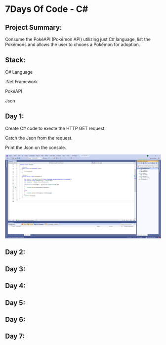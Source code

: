 # 7Days Of Code - C#

## Project Summary:

Consume the PokéAPI (Pokémon API) utilizing just C# language, list the Pokémons and allows the user to chooes a Pokémon for adoption.

## Stack:

C# Language 

.Net Framework

PokéAPI

Json

## Day 1:

Create C# code to execte the HTTP GET request.

Catch the Json from the request.

Print the Json on the console. 

![Screenshot of a comment on a GitHub issue showing an image, added in the Markdown, of an Octocat smiling and raising a tentacle.](https://github.com/VarleyS/SevenDaysOfCode/blob/master/SevenDaysOfCode/img/Captura%20de%20tela%202023-08-16%20165332.png?raw=true)

## Day 2:

## Day 3:

## Day 4:

## Day 5:

## Day 6:

## Day 7:
